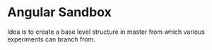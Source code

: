 # Angular Sandbox

Idea is to create a base level structure in master from which various experiments can branch from.
